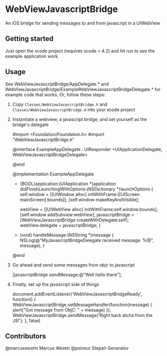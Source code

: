 WebViewJavascriptBridge
=======================

An iOS bridge for sending messages to and from javascript in a UIWebView

Getting started
---------------

Just open the xcode project (requires xcode > 4.2) and hit run to see the example application work.

Usage
-----

See WebViewJavascriptBridge/AppDelegate.* and WebViewJavascriptBridge/ExampleWebViewJavascriptBridgeDelegate.* for example code that works. Or, follow these steps:

1) Copy `Classes/WebViewJavascriptBridge.h` and `Classes/WebViewJavascriptBridge.m` into your xcode project

2) Instantiate a webview, a javascript bridge, and set yourself as the bridge's delegate

	#import <Foundation/Foundation.h>
	#import "WebViewJavascriptBridge.h"

	@interface ExampleAppDelegate : UIResponder <UIApplicationDelegate, WebViewJavascriptBridgeDelegate>
	
	@end
	
	@implementation ExampleAppDelegate
	
	- (BOOL)application:(UIApplication *)application didFinishLaunchingWithOptions:(NSDictionary *)launchOptions
	{
	    self.window = [[UIWindow alloc] initWithFrame:[[UIScreen mainScreen] bounds]];
	    [self.window makeKeyAndVisible];
		
		webView = [[UIWebView alloc] initWithFrame:self.window.bounds];
	    [self.window addSubview:webView];
	    javascriptBridge = [WebViewJavascriptBridge createWithDelegate:self];
	    webView.delegate = javascriptBridge;
	}

	- (void) handleMessage:(NSString *)message {
	    NSLog(@"MyJavascriptBridgeDelegate received message: %@", message);
	}

	@end

3) Go ahead and send some messages from objc to javascript

	[javascriptBridge sendMessage:@"Well hello there"];

4) Finally, set up the javascript side of things
	
	document.addEventListener('WebViewJavascriptBridgeReady', function() {
		WebViewJavascriptBridge.setMessageHandler(function(message) {
			alert("Got message from ObjC: " + message)
		});
		WebViewJavascriptBridge.sendMessage('Right back atcha from the JS!');
	}, false)

Contributors
------------
@marcuswestin Marcus Westin
@psineur Stepan Generalov
